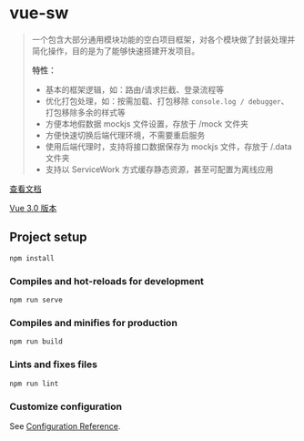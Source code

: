 # vue-sw

> 一个包含大部分通用模块功能的空白项目框架，对各个模块做了封装处理并简化操作，目的是为了能够快速搭建开发项目。
>
> **特性：**
>
> -   基本的框架逻辑，如：路由/请求拦截、登录流程等
> -   优化打包处理，如：按需加载、打包移除 `console.log / debugger`、打包移除多余的样式等
> -   方便本地假数据 mockjs 文件设置，存放于 /mock 文件夹
> -   方便快速切换后端代理环境，不需要重启服务
> -   使用后端代理时，支持将接口数据保存为 mockjs 文件，存放于 /.data 文件夹
> -   支持以 ServiceWork 方式缓存静态资源，甚至可配置为离线应用

[查看文档](./docs/readme.md)

[Vue 3.0 版本](https://github.com/sealice/vue-sw/tree/vue3.0)

## Project setup

```
npm install
```

### Compiles and hot-reloads for development

```
npm run serve
```

### Compiles and minifies for production

```
npm run build
```

### Lints and fixes files

```
npm run lint
```

### Customize configuration

See [Configuration Reference](https://cli.vuejs.org/config/).
